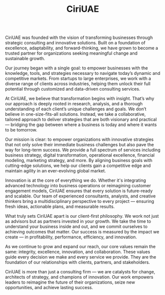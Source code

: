<h1 align="center">CiriUAE</h1>
<br>
<br>
<p>
  CiriUAE was founded with the vision of transforming businesses through strategic consulting and innovative solutions. Built on a foundation of excellence, adaptability, and forward-thinking, we have grown to become a trusted partner for organizations seeking meaningful change and sustainable growth.

Our journey began with a single goal: to empower businesses with the knowledge, tools, and strategies necessary to navigate today’s dynamic and competitive markets. From startups to large enterprises, we work with a diverse range of clients across industries, helping them unlock their full potential through customized and data-driven consulting services.

At CiriUAE, we believe that transformation begins with insight. That’s why our approach is deeply rooted in research, analysis, and a thorough understanding of each client’s unique challenges and goals. We don’t believe in one-size-fits-all solutions. Instead, we take a collaborative, tailored approach to deliver strategies that are both visionary and practical — bridging the gap between where a business is today and where it wants to be tomorrow.

Our mission is clear: to empower organizations with innovative strategies that not only solve their immediate business challenges but also pave the way for long-term success. We provide a full spectrum of services including business strategy, digital transformation, operational excellence, financial modeling, marketing strategy, and more. By aligning business goals with cutting-edge solutions, we help our clients gain a competitive edge and maintain agility in an ever-evolving global market.

Innovation is at the core of everything we do. Whether it's integrating advanced technology into business operations or reimagining customer engagement models, CiriUAE ensures that every solution is future-ready and scalable. Our team of experienced consultants, analysts, and creative thinkers bring a multidisciplinary perspective to every project — ensuring fresh ideas, actionable plans, and measurable results.

What truly sets CiriUAE apart is our client-first philosophy. We work not just as advisors but as partners invested in your growth. We take the time to understand your business inside and out, and we commit ourselves to achieving outcomes that matter. Our success is measured by the impact we create — in profitability, performance, efficiency, and innovation.

As we continue to grow and expand our reach, our core values remain the same: integrity, excellence, innovation, and collaboration. These values guide every decision we make and every service we provide. They are the foundation of our relationships with clients, partners, and stakeholders.

CiriUAE is more than just a consulting firm — we are catalysts for change, architects of strategy, and champions of innovation. Our work empowers leaders to reimagine the future of their organizations, seize new opportunities, and achieve lasting success.
</p>
